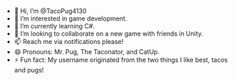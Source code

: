 - 👋 Hi, I’m @TacoPug4130
- 👀 I’m interested in game development.
- 🌱 I’m currently learning C#.
- 💞️ I’m looking to collaborate on a new game with friends in Unity.
- 📫 Reach me via notifications please!
- 😄 Pronouns: Mr. Pug, The Taconator, and CatUp.
- ⚡ Fun fact: My username originated from the two things I like best, tacos and pugs!

<!---
TacoPug4130/TacoPug4130 is a ✨ special ✨ repository because its `README.md` (this file) appears on your GitHub profile.
You can click the Preview link to take a look at your changes.
--->
